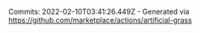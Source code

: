 Commits: 2022-02-10T03:41:26.449Z - Generated via https://github.com/marketplace/actions/artificial-grass
<br>
